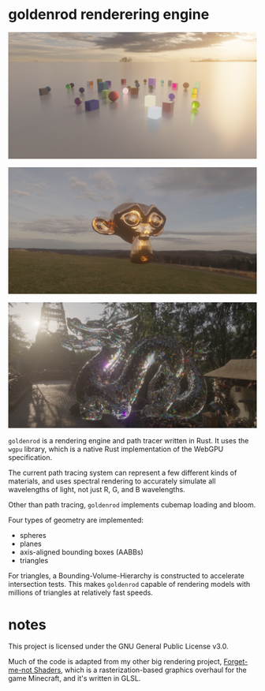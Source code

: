 # goldenrod renderering engine

![objects](https://github.com/ambrosia13/goldenrod/blob/main/screenshots/objects.png?raw=true)

![suzanne](https://github.com/ambrosia13/goldenrod/blob/main/screenshots/suzanne.png?raw=true)

![diamond dragon](https://github.com/ambrosia13/goldenrod/blob/main/screenshots/diamond_dragon.png?raw=true)

`goldenrod` is a rendering engine and path tracer written in Rust. It uses the `wgpu` library, which is a native Rust implementation of the WebGPU specification.

The current path tracing system can represent a few different kinds of materials, and uses spectral rendering to accurately simulate all wavelengths of light, not just R, G, and B wavelengths.

Other than path tracing, `goldenrod` implements cubemap loading and bloom.

Four types of geometry are implemented:
- spheres
- planes
- axis-aligned bounding boxes (AABBs)
- triangles

For triangles, a Bounding-Volume-Hierarchy is constructed to accelerate intersection tests. This makes `goldenrod` capable of rendering models with millions of triangles at relatively fast speeds.

# notes

This project is licensed under the GNU General Public License v3.0.

Much of the code is adapted from my other big rendering project, [Forget-me-not Shaders](https://github.com/ambrosia13/ForgetMeNot-Shaders), which is a rasterization-based graphics overhaul for the game Minecraft, and it's written in GLSL.